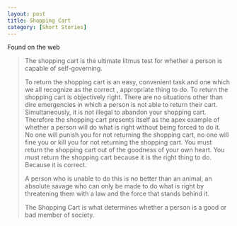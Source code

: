 ```yaml
---
layout: post
title: Shopping Cart
category: [Short Stories]
---
```


Found on the web

> The shopping cart is the ultimate litmus test for whether a person is capable of self-governing.
> 
> To return the shopping cart is an easy, convenient task and one which we all recognize as the correct , appropriate thing to do. To return the shopping cart is objectively right. There are no situations other than dire emergencies in which a person is not able to return their cart. Simultaneously, it is not illegal to abandon your shopping cart. Therefore the shopping cart presents itself as the apex example of whether a person will do what is right without being forced to do it. No one will punish you for not returning the shopping cart, no one will fine you or kill you for not returning the shopping cart. You must return the shopping cart out of the goodness of your own heart. You must return the shopping cart because it is the right thing to do. Because it is correct.
> 
> A person who is unable to do this is no better than an animal, an absolute savage who can only be made to do what is right by threatening them with a law and the force that stands behind it.
> 
> The Shopping Cart is what determines whether a person is a good or bad member of society.